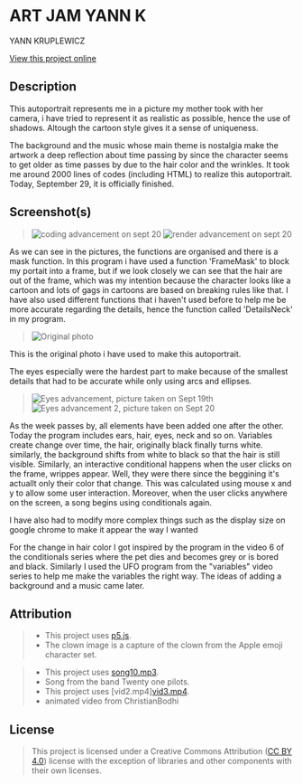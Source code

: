 # ART JAM YANN K

YANN KRUPLEWICZ

[View this project online](URL_FOR_THE_RUNNING_PROJECT)

## Description

This autoportrait represents me in a picture my mother took with her camera, i have tried to represent it as realistic as possible, hence the use of shadows. Altough the cartoon style gives it a sense of uniqueness.

The background and the music whose main theme is nostalgia make the artwork a deep reflection about time passing by since the character seems to get older as time passes by due to the hair color and the wrinkles.
It took me around 2000 lines of codes (including HTML) to realize this autoportrait.
Today, September 29, it is officially finished.





## Screenshot(s)



> ![coding advancement](./assets/images/AJ1.pnj) on sept 20
> ![render advancement](./assets/images/AJP.jpg) on sept 20

As we can see in the pictures, the functions are organised and there is a mask function. In this program i have used a function 'FrameMask' to block my portait into a frame, but if we look closely we  can see that the hair are out of the frame, which was my intention because the character looks like a cartoon and lots of gags in cartoons are based on breaking rules like that. I have also used different functions that i haven't used before to help me be more accurate regarding the details, hence the function called 'DetailsNeck' in my program.


> ![Original photo](./assets/images/photobaseARTJAM.JPG)

This is the original photo i have used to make this autoportrait.

The eyes especially were the hardest part to make because of the smallest details that had to be accurate while only using arcs and ellipses.

> ![Eyes advancement](./assets/images/EYES1.jpg), picture taken on Sept 19th
> ![Eyes advancement 2](./assets/images/EYES2.jpg), picture taken on Sept 20

As the week passes by, all elements have been added one after the other. Today the program includes ears, hair, eyes, neck and so on.
Variables create change over time, the hair, originally black finally turns white. similarly, the background shifts from white to black so that the hair is still visible.
Similarly, an interactive conditional happens when the user clicks on the frame, wrippes appear. Well, they were there since the beggining it's actuallt only their color that change.
This was calculated using mouse x and y to allow some user interaction. Moreover, when the user clicks anywhere on the screen, a song begins using conditionals again.

I have also had to modify more complex things such as the display size on google chrome to make it appear the way I wanted 

For the change in hair color I got inspired by the program in the video 6 of the conditionals series where the pet dies and becomes grey or is bored and black.
Similarly I used the UFO program from the "variables" video series to help me make the variables the right way.
The ideas of adding a background and a music came later. 








## Attribution


> - This project uses [p5.js](https://p5js.org).
> - The clown image is a capture of the clown from the Apple emoji character set.

> - This project uses [song10.mp3](https://www.youtube.com/watch?v=fBE_2sHDt4E).
> - Song from the band Twenty one pilots.
> - This project uses [vid2.mp4][vid3.mp4](https://pixabay.com/fr/videos/temps-date-limite-horloge-%C3%A9toiles-37954/).
>-  animated video from ChristianBodhi

## License


> This project is licensed under a Creative Commons Attribution ([CC BY 4.0](https://creativecommons.org/licenses/by/4.0/deed.en)) license with the exception of libraries and other components with their own licenses.